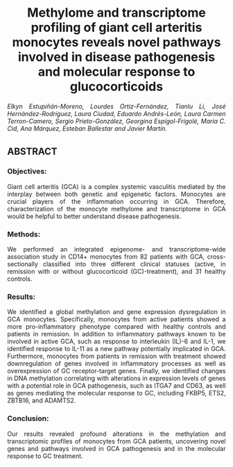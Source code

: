 
<h1 align="center">Methylome and transcriptome profiling of giant cell arteritis monocytes reveals novel pathways involved in disease pathogenesis and molecular response to glucocorticoids</h1>


<h6 align="justify">Elkyn Estupiñán-Moreno, Lourdes Ortiz-Fernández, Tianlu Li, José Hernández-Rodríguez, Laura Ciudad, Eduardo Andrés-León, Laura Carmen Terron-Camero, Sergio Prieto-González, Georgina Espígol-Frigolé, Maria C. Cid, Ana Márquez, Esteban Ballestar and Javier Martín.</h6>


## ABSTRACT

### Objectives: ###

<p align="justify">Giant cell arteritis (GCA) is a complex systemic vasculitis mediated by the interplay between both genetic and epigenetic factors. Monocytes are crucial players of the inflammation occurring in GCA. Therefore, characterization of the monocyte methylome and transcriptome in GCA would be helpful to better understand disease pathogenesis.</p>

### Methods: ###

<p align="justify">We performed an integrated epigenome- and transcriptome-wide association study in CD14+ monocytes from 82 patients with GCA, cross-sectionally classified into three different clinical statuses (active, in remission with or without glucocorticoid (GC)-treatment), and 31 healthy controls.</p>

### Results: ### 
<p align="justify">We identified a global methylation and gene expression dysregulation in GCA monocytes. Specifically, monocytes from active patients showed a more pro-inflammatory phenotype compared with healthy controls and patients in remission. In addition to inflammatory pathways known to be involved in active GCA, such as response to interleukin (IL)-6 and IL-1, we identified response to IL-11 as a new pathway potentially implicated in GCA. Furthermore, monocytes from patients in remission with treatment showed downregulation of genes involved in inflammatory processes as well as overexpression of GC receptor-target genes. Finally, we identified changes in DNA methylation correlating with alterations in expression levels of genes with a potential role in GCA pathogenesis, such as ITGA7 and CD63, as well as genes mediating the molecular response to GC, including FKBP5, ETS2, ZBTB16, and ADAMTS2.</p>

### Conclusion: ###
<p align="justify">Our results revealed profound alterations in the methylation and transcriptomic profiles of monocytes from GCA patients, uncovering novel genes and pathways involved in GCA pathogenesis and in the molecular response to GC treatment.</p>

